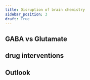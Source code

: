 ```yaml
---
title: Disruption of brain chemistry
sidebar_position: 3
draft: True
---
```


## GABA vs Glutamate


## drug interventions

## Outlook